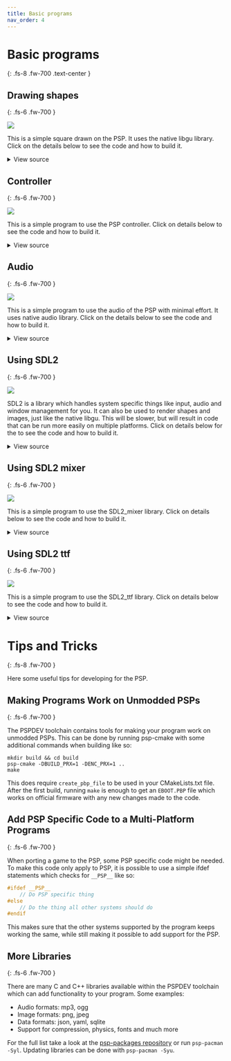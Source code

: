 ```yaml
---
title: Basic programs
nav_order: 4
---
```


# Basic programs
{: .fs-8 .fw-700 .text-center }

## Drawing shapes
{: .fs-6 .fw-700 }

![](images/shape.png)

This is a simple square drawn on the PSP. It uses the native libgu library. Click on the details below to see the code and how to build it.

<details markdown="1">

<summary>View source</summary>

**main.c**

```c
#include <pspkernel.h>
#include <pspgu.h>

PSP_MODULE_INFO("gutest", 0, 1, 0);
PSP_MAIN_THREAD_ATTR(THREAD_ATTR_VFPU | THREAD_ATTR_USER);

#define BUFFER_WIDTH 512
#define BUFFER_HEIGHT 272
#define SCREEN_WIDTH 480
#define SCREEN_HEIGHT BUFFER_HEIGHT

char list[0x20000] __attribute__((aligned(64)));

void initGu(){
    sceGuInit();

    //Set up buffers
    sceGuStart(GU_DIRECT, list);
    sceGuDrawBuffer(GU_PSM_8888,(void*)0,BUFFER_WIDTH);
    sceGuDispBuffer(SCREEN_WIDTH,SCREEN_HEIGHT,(void*)0x88000,BUFFER_WIDTH);
    sceGuDepthBuffer((void*)0x110000,BUFFER_WIDTH);

    //Set up viewport
    sceGuOffset(2048 - (SCREEN_WIDTH / 2), 2048 - (SCREEN_HEIGHT / 2));
    sceGuViewport(2048, 2048, SCREEN_WIDTH, SCREEN_HEIGHT);
    sceGuEnable(GU_SCISSOR_TEST);
    sceGuScissor(0, 0, SCREEN_WIDTH, SCREEN_HEIGHT);

    //Set some stuff
    sceGuDepthRange(65535, 0); //Use the full buffer for depth testing - buffer is reversed order

    sceGuDepthFunc(GU_GEQUAL); //Depth buffer is reversed, so GEQUAL instead of LEQUAL
    sceGuEnable(GU_DEPTH_TEST); //Enable depth testing

    sceGuFinish();
    sceGuDisplay(GU_TRUE);
}

void endGu(){
    sceGuDisplay(GU_FALSE);
    sceGuTerm();
}

void startFrame(){
    sceGuStart(GU_DIRECT, list);
    sceGuClearColor(0xFFFFFFFF); // White background
    sceGuClear(GU_COLOR_BUFFER_BIT);
}

void endFrame(){
    sceGuFinish();
    sceGuSync(0, 0);
    sceDisplayWaitVblankStart();
    sceGuSwapBuffers();
}

typedef struct {
    unsigned short u, v;
    short x, y, z;
} Vertex;

void drawRect(float x, float y, float w, float h) {

    Vertex* vertices = (struct Vertex*)sceGuGetMemory(2 * sizeof(Vertex));

    vertices[0].x = x;
    vertices[0].y = y;

    vertices[1].x = y + w;
    vertices[1].y = x + h;

    sceGuColor(0xFF0000FF); // Red, colors are ABGR
    sceGuDrawArray(GU_SPRITES, GU_TEXTURE_16BIT | GU_VERTEX_16BIT | GU_TRANSFORM_2D, 2, 0, vertices);
}


int main() {
    initGu();
    int running = 1;
    while(running){
        startFrame();

        drawRect(32, 32, 64, 64);

        endFrame();
    }

    return 0;
}
```

**CMakeLists.txt**

```cmake
cmake_minimum_required(VERSION 3.0)

project(shape)

add_executable(${PROJECT_NAME} main.c)

target_link_libraries(${PROJECT_NAME} PRIVATE
    pspgu
    pspge
    pspdisplay
)

# Create an EBOOT.PBP file
create_pbp_file(
    TARGET ${PROJECT_NAME}
    ICON_PATH NULL
    BACKGROUND_PATH NULL
    PREVIEW_PATH NULL
    TITLE ${PROJECT_NAME}
)
```

Building can be done with:

```shell
mkdir build && cd build
psp-cmake ..
make
```

<p>This will result in an EBOOT.PBP file in the build directory. Put it in a directory in ms0:/PSP/GAME/ and the PSP can run it.</p>

More libgu examples can be found <a href="https://github.com/pspdev/pspsdk/tree/master/src/samples/gu">here</a>.

</details>

## Controller
{: .fs-6 .fw-700 }

![](images/controls.png)

This is a simple program to use the PSP controller. Click on details below to see the code and how to build it.

<details markdown="1">

<summary>View source</summary>

**main.c**

```c
#include <pspkernel.h>
#include <pspdebug.h>
#include <pspctrl.h>
#include <stdlib.h>
#include <string.h>

PSP_MODULE_INFO("Controller", 0, 1, 1);

PSP_MAIN_THREAD_ATTR(THREAD_ATTR_USER | THREAD_ATTR_VFPU);

#define printf pspDebugScreenPrintf

int done = 0;

int exit_callback(int arg1, int arg2, void *common)
{
    done = 1;
    return 0;
}

int callback_thread(SceSize args, void *argp)
{
    int cbid = sceKernelCreateCallback("Exit Callback",
        exit_callback, NULL);
    sceKernelRegisterExitCallback(cbid);
    sceKernelSleepThreadCB();
    return 0;
}

int setup_callbacks(void)
{
    int thid = sceKernelCreateThread("update_thread",
        callback_thread, 0x11, 0xFA0, 0, 0);

    if(thid >= 0)
        sceKernelStartThread(thid, 0, 0);
    return thid;
}

int main(void)
{
    SceCtrlData pad;

    pspDebugScreenInit();
    setup_callbacks();

    sceCtrlSetSamplingCycle(0);
    sceCtrlSetSamplingMode(PSP_CTRL_MODE_ANALOG);

    while (!done)
    {
        pspDebugScreenSetXY(0, 2);
        sceCtrlReadBufferPositive(&pad, 1);

        printf("Analog X = %d, ", pad.Lx);
        printf("Analog Y = %d \n", pad.Ly);

        if (pad.Buttons != 0)
        {
            if (pad.Buttons & PSP_CTRL_SQUARE)
            {
                printf("Square pressed! \n");
            }
            if (pad.Buttons & PSP_CTRL_TRIANGLE)
            {
                printf("Triangle pressed! \n");
            }
            if (pad.Buttons & PSP_CTRL_CIRCLE)
            {
                printf("Circle pressed! \n");
            }
            if (pad.Buttons & PSP_CTRL_CROSS)
            {
                printf("Cross pressed! \n");
            }

            if (pad.Buttons & PSP_CTRL_UP)
            {
                printf("Up direction pad pressed! \n");
            }
            if (pad.Buttons & PSP_CTRL_DOWN)
            {
                printf("Down direction pad pressed! \n");
            }
            if (pad.Buttons & PSP_CTRL_LEFT)
            {
                printf("Left direction pad pressed! \n");
            }
            if (pad.Buttons & PSP_CTRL_RIGHT)
            {
                printf("Right direction pad pressed! \n");
            }
        }
    }

    sceKernelExitGame();
    return 0;
}
```

**CMakeLists.txt**

```cmake
cmake_minimum_required(VERSION 3.0)

project(controls)

add_executable(${PROJECT_NAME} main.c)

target_link_libraries(${PROJECT_NAME} PRIVATE
    pspdebug
    pspdisplay
    pspge
    pspctrl
)

# Create an EBOOT.PBP file
create_pbp_file(
    TARGET ${PROJECT_NAME}
    ICON_PATH NULL
    BACKGROUND_PATH NULL
    PREVIEW_PATH NULL
    TITLE ${PROJECT_NAME}
)
```

Building can be done with:

```shell
mkdir build && cd build
psp-cmake ..
make
```

<p>This will result in an EBOOT.PBP file in the build directory. Put it in a directory in ms0:/PSP/GAME/ and the PSP can run it.</p>

</details>

## Audio
{: .fs-6 .fw-700 }

![](images/audio.png?raw=true)

This is a simple program to use the audio of the PSP with minimal effort. It uses native audio library. Click on the details below to see the code and how to build it.

<details markdown="1">

<summary>View source</summary>

**main.c**

```c
#include <pspkernel.h>
#include <pspdebug.h>
#include <pspaudiolib.h>
#include <pspaudio.h>
#include <pspdisplay.h>
#include <pspctrl.h>

#include <stdlib.h>
#include <string.h>
#include <math.h>
#include <limits.h>

PSP_MODULE_INFO("audio", 0, 1, 1);
PSP_MAIN_THREAD_ATTR(THREAD_ATTR_USER | THREAD_ATTR_VFPU);

#define printf	pspDebugScreenPrintf

/* Exit callback */
int exitCallback(int arg1, int arg2, void *common) {
    sceKernelExitGame();
    return 0;
}

/* Callback thread */
int callbackThread(SceSize args, void *argp) {
    int cbid;

    cbid = sceKernelCreateCallback("Exit Callback", (void*) exitCallback, NULL);
    sceKernelRegisterExitCallback(cbid);
    sceKernelSleepThreadCB();

    return 0;
}

/* Sets up the callback thread and returns its thread id */
int setupCallbacks(void) {
    int thid = 0;

    thid = sceKernelCreateThread("update_thread", callbackThread, 0x11, 0xFA0, 0, 0);
    if (thid >= 0) {
        sceKernelStartThread(thid, 0, 0);
    }
    return thid;
}

/* Main code */

const float PI = 3.1415926535897932f;
const int sampleRate = 44100;
float frequency = 440.0f;
float currentTime = 0;
int function = 0;

typedef struct {
        short l, r;
} sample_t;

float currentFunction(const float time) {
    double x;
    float t = modf((time / (2 * PI)), &x);

    switch(function) {
        case 0: // SINE
            return sinf(time);
        case 1: // SQUARE
            if (t < 0.5f) {
                return -0.2f;
            } else {
                return 0.2f;
            }
        case 2: // TRIANGLE
            if (t < 0.5f) {
                return (t * 2.0f) - 0.5f;
            } else {
                return 0.5f - (t - 0.5f) * 2.0f;
            }
        default:
             return 0.0f;
    }
}

/* This function gets called by pspaudiolib every time the
   audio buffer needs to be filled. The sample format is
   16-bit, stereo. */
void audioCallback(void* buf, unsigned int length, void *userdata) {
    const float sampleLength = 1.0f / sampleRate;
    const float scaleFactor = SHRT_MAX - 1.0f;
    static float freq0 = 440.0f;
    sample_t* ubuf = (sample_t*) buf;
    int i;
    
    if (frequency != freq0) {
            currentTime *= (freq0 / frequency);
    }
    for (i = 0; i < length; i++) {
        short s = (short) (scaleFactor * currentFunction(2.0f * PI * frequency * currentTime));
        ubuf[i].l = s;
        ubuf[i].r = s;
        currentTime += sampleLength;
    }
    if (currentTime * frequency > 1.0f) {
        double d;
        currentTime = modf(currentTime * frequency, &d) / frequency;
    }

    freq0 = frequency;
}

/* Read the analog stick and adjust the frequency */
void controlFrequency(void) {
    static int oldButtons = 0;
    const int zones[6] = {30, 70, 100, 112, 125, 130};
    const float response[6] = {0.0f, 0.1f, 0.5f, 1.0f, 4.0f, 8.0f};
    const float minFreq = 32.0f;
    const float maxFreq = 7040.0f;
    SceCtrlData pad;
    float direction;
    int changedButtons;
    int i, v;

    sceCtrlReadBufferPositive(&pad, 1);

    v = pad.Ly - 128;
    if (v < 0) {
           direction = 1.0f;
        v = -v;
    } else {
        direction = -1.0f;
    }

    for (i = 0; i < 6; i++) {
        if (v < zones[i]) {
            frequency += (response[i] * direction);
            break;
        }
    }

    if (frequency < minFreq) {
        frequency = minFreq;
    } else if (frequency > maxFreq) {
        frequency = maxFreq;
    }

    changedButtons = pad.Buttons & (~oldButtons);
    if (changedButtons & PSP_CTRL_CROSS) {
        function++;
        if (function > 2) {
            function = 0;
        }
    }

    oldButtons = pad.Buttons;
}

int main(void) {
    pspDebugScreenInit();
    setupCallbacks();

    pspAudioInit();
    pspAudioSetChannelCallback(0, audioCallback, NULL);

    sceCtrlSetSamplingCycle(0);
    sceCtrlSetSamplingMode(PSP_CTRL_MODE_ANALOG);

    printf("Press up and down to select frequency\nPress X to change function\n");
    
    while(1) {
        sceDisplayWaitVblankStart();
        pspDebugScreenSetXY(0,2);
        printf("freq = %.2f \n", frequency);

        switch(function) {
            case 0:
                printf("SINE WAVE. \n");
                break;
            case 1:
                  printf("SQUARE WAVE. \n");
                break;
            case 2:
                  printf("TRIANGLE WAVE. \n");
                break;
        }

        controlFrequency();
    }

    return 0;
}
```

**CMakeLists.txt**

```cmake
cmake_minimum_required(VERSION 3.0)

project(audio)

add_executable(${PROJECT_NAME} main.c)

target_link_libraries(${PROJECT_NAME} PRIVATE
    pspdebug
    pspdisplay
    pspge
    pspctrl
    pspaudio
    pspaudiolib
    psputility
)

# Create an EBOOT.PBP file
create_pbp_file(
    TARGET ${PROJECT_NAME}
    ICON_PATH NULL
    BACKGROUND_PATH NULL
    PREVIEW_PATH NULL
    TITLE ${PROJECT_NAME}
)
```

Building can be done with:

```shell
mkdir build && cd build
psp-cmake ..
make
```

<p>This will result in an EBOOT.PBP file in the build directory. Put it in a directory in ms0:/PSP/GAME/ and the PSP can run it.</p>

More audiolib examples can be found <a href="https://github.com/pspdev/pspsdk/tree/master/src/samples/audio">here</a>.

</details>

## Using SDL2
{: .fs-6 .fw-700 }

![](images/sdl2.png)

SDL2 is a library which handles system specific things like input, audio and window management for you. It can also be used to render shapes and images, just like the native libgu. This will be slower, but will result in code that can be run more easily on multiple platforms. Click on details below for the to see the code and how to build it.

<details markdown="1">

<summary>View source</summary>

**main.c**

```c
#include <SDL.h>;

int main(int argc, char *argv[])
{
    SDL_Init(SDL_INIT_VIDEO | SDL_INIT_GAMECONTROLLER);

    SDL_Window * window = SDL_CreateWindow(
        "window",
        SDL_WINDOWPOS_UNDEFINED,
        SDL_WINDOWPOS_UNDEFINED,
        480,
        272,
        0
    );

    SDL_Renderer * renderer = SDL_CreateRenderer(window, -1, SDL_RENDERER_ACCELERATED);

    SDL_Rect square = {216, 96, 34, 64}; 

    int running = 1;
    SDL_Event event;
    while (running) { 
        if (SDL_PollEvent(&event)) {
            switch (event.type) {
                case SDL_QUIT:
                    running = 0;
                    break;
                case SDL_CONTROLLERDEVICEADDED:
                    SDL_GameControllerOpen(event.cdevice.which);
                    break;
                case SDL_CONTROLLERBUTTONDOWN:
                    if(event.cbutton.button == SDL_CONTROLLER_BUTTON_START)
                        running = 0;
                    break;
            }
        }

        // Clear the screen
        SDL_RenderClear(renderer);

        // Draw a red square
        SDL_SetRenderDrawColor(renderer, 255, 0, 0, 255);
        SDL_RenderFillRect(renderer, &square);

        // Draw everything on a white background
        SDL_SetRenderDrawColor(renderer, 255, 255, 255, 255);
        SDL_RenderPresent(renderer);
    }

    return 0;
}
```

**CMakeLists.txt**

```cmake
cmake_minimum_required(VERSION 3.0)

project(square)

add_executable(${PROJECT_NAME} main.c)

find_package(SDL2 REQUIRED)

target_include_directories(${PROJECT_NAME} PRIVATE ${SDL2_INCLUDE_DIRS})

target_link_libraries(${PROJECT_NAME} PRIVATE
    ${SDL2_LIBRARIES}
)

if(PSP)
    create_pbp_file(
        TARGET ${PROJECT_NAME}
        ICON_PATH NULL
        BACKGROUND_PATH NULL
        PREVIEW_PATH NULL
        TITLE ${PROJECT_NAME}
    )
endif()
```

Building can be done with:

```shell
mkdir build && cd build
psp-cmake ..
make
```

<p>This will result in an EBOOT.PBP` file in the build directory. Put it in a directory in ms0:/PSP/GAME/ and the PSP can run it.</p>

If you have sdl2 dev package and a compiler installed this code will also build on Linux for Linux by running:

```shell
mkdir build && cd build
cmake ..
make
```

More documentation on SDL can be found <a href="http://wiki.libsdl.org/FrontPage">here</a>.

</details>

## Using SDL2 mixer
{: .fs-6 .fw-700 }

![](images/sdl2_mixer.png)

This is a simple program to use the SDL2_mixer library. Click on details below to see the code and how to build it.

<details markdown="1">

<summary>View source</summary>

**main.c**

```c
#include <SDL2/SDL.h>
#include <SDL2/SDL_mixer.h>

// Define MIN macro
#define MIN(X, Y) (((X) < (Y)) ? (X) : (Y))

// Define screen dimensions
#define SCREEN_WIDTH    480
#define SCREEN_HEIGHT   272

// audio file path
#define MUSIC_PATH "ms0:/MUSIC/test.ogg" // ogg/mp3 file format

int main(int argc, char **argv) {
    (void)argc;
    (void)argv;

    // Initialize sdl
    SDL_Init(SDL_INIT_VIDEO |
        SDL_INIT_AUDIO |
        SDL_INIT_GAMECONTROLLER
    );

    // Initialize sdl2_mixer
    Mix_OpenAudio(44100, 
        MIX_DEFAULT_FORMAT, 
        MIX_DEFAULT_CHANNELS, 
        2048
    );

    // create window
    SDL_Window *win = SDL_CreateWindow(
        "psp_win",
        SDL_WINDOWPOS_UNDEFINED,
        SDL_WINDOWPOS_UNDEFINED,
        SCREEN_WIDTH,
        SCREEN_HEIGHT,
        0
    );

    // Create Renderer
    SDL_Renderer *renderer = SDL_CreateRenderer(
        win, -1, 0
    );

    // Load ogg file
    Mix_Music *ogg_file = NULL;
    ogg_file = Mix_LoadMUS(MUSIC_PATH);
    if (!ogg_file) {
        return 0;
    }

    SDL_Rect rect;

    // Square dimensions: Half of the min(SCREEN_WIDTH, SCREEN_HEIGHT)
    rect.w = MIN(SCREEN_WIDTH, SCREEN_HEIGHT) / 2;
    rect.h = MIN(SCREEN_WIDTH, SCREEN_HEIGHT) / 2;

    // Square position: In the middle of the screen
    rect.x = SCREEN_WIDTH / 2 - rect.w / 2;
    rect.y = SCREEN_HEIGHT / 2 - rect.h / 2;


    // Declare rects of pause symbol
    SDL_Rect pause_rect1, pause_rect2;

    pause_rect1.h = rect.h / 2;
    pause_rect1.w = 40;
    pause_rect1.x = rect.x + (rect.w - pause_rect1.w * 3) / 2;
    pause_rect1.y = rect.y + rect.h / 4;
    pause_rect2 = pause_rect1;
    pause_rect2.x += pause_rect1.w * 2;
    
    // play the music 8 times
    if (Mix_PlayMusic(ogg_file, 8) == -1) {
        return 0;
    }

    int running = 1;
    SDL_Event e;
    while (running) {
        if(SDL_PollEvent(&e)) {
            switch(e.type) {
                case SDL_QUIT:
                    running = 0;
                break;
                case SDL_CONTROLLERDEVICEADDED:
                    SDL_GameControllerOpen(e.cdevice.which);
                break;
                case SDL_CONTROLLERBUTTONDOWN:
                    // pause using cross button
                    if (e.cbutton.button == SDL_CONTROLLER_BUTTON_A) {
                        Mix_PauseMusic();
                    // resume using circle button
                    } else if (e.cbutton.button == SDL_CONTROLLER_BUTTON_B) {
                        Mix_ResumeMusic();
                    }	
                    // press start button to exit
                    if (e.cbutton.button == SDL_CONTROLLER_BUTTON_START) {
                        running = 0;
                    }
            break;		
            }
        }

        // Initialize renderer color black for the background
        SDL_SetRenderDrawColor(renderer, 0, 0, 0, 0);

        // Clear screen
        SDL_RenderClear(renderer);

        // Set renderer color green to draw the square
        SDL_SetRenderDrawColor(renderer, 0, 0xFF, 0, 0xFF);

        // Draw filled square
        SDL_RenderFillRect(renderer, &rect);

        // Check pause status
        if(Mix_PausedMusic()) {
            // Set renderer color black to draw the pause symbol
            SDL_SetRenderDrawColor(renderer, 0, 0, 0, 0);

            // Draw pause symbol
            SDL_RenderFillRect(renderer, &pause_rect1);
             SDL_RenderFillRect(renderer, &pause_rect2);
        }

        // Update screen
        SDL_RenderPresent(renderer);
    }

    Mix_FreeMusic(ogg_file);
    SDL_DestroyRenderer(renderer);
    SDL_DestroyWindow(win);
    Mix_CloseAudio();
    SDL_Quit();

    return 0;
}
```

**CMakeLists.txt**

```cmake
cmake_minimum_required(VERSION 3.0)

project(sdl2_mixer)

add_executable(${PROJECT_NAME} main.c)

find_package(SDL2 REQUIRED)

target_include_directories(${PROJECT_NAME} PRIVATE ${SDL2_INCLUDE_DIRS})

target_link_libraries(${PROJECT_NAME} PRIVATE
    ${SDL2_LIBRARIES}
)

if(PSP)
    target_link_libraries(${PROJECT_NAME} PRIVATE
        SDL2_mixer
        SDL2
        vorbisfile
        vorbis
        ogg
        xmp
    )
    create_pbp_file(
        TARGET ${PROJECT_NAME}
        ICON_PATH NULL
        BACKGROUND_PATH NULL
        PREVIEW_PATH NULL
        TITLE ${PROJECT_NAME}
    )
endif()
```

Building can be done with:

```shell
mkdir build && cd build
psp-cmake ..
make
```

This will result in an EBOOT.PBP file in the build directory. Put it in a directory in ms0:/PSP/GAME/ and you need an audio file to test the program, download it from <a href="/resources/test.ogg">here</a>. Put it in a directory in ms0:/MUSIC/ and then rename the audio file same as name on your *MUSIC_PATH* macro in your C code and the PSP can run it.

</details>

## Using SDL2 ttf
{: .fs-6 .fw-700 }

![](/images/sdl2_ttf.jpg)

This is a simple program to use the SDL2_ttf library. Click on details below to see the code and how to build it.

<details markdown="1">

<summary>View source</summary>

**main.c**

```c
#include <stdio.h>

#include <SDL2/SDL.h>
#include <SDL2/SDL_ttf.h>

// Define screen dimensions
#define SCREEN_WIDTH 480
#define SCREEN_HEIGHT 272

int main(int argc, char **argv)
{
    (void)argc;
    (void)argv;

    // Initialize SDL2
    if (SDL_Init(SDL_INIT_VIDEO) < 0)
    {
        printf("SDL2 could not be initialized!\n"
               "SDL2 Error: %s\n",
               SDL_GetError());
        return 0;
    }

    // Initialize SDL2_ttf
    if (TTF_Init() < 0)
    {
        printf("SDL2_ttf could not be initialized!\n"
               "SDL2_ttf Error: %s\n",
               SDL_GetError());
        return 0;
    }

    SDL_Window *win = SDL_CreateWindow(
        "window",
        SDL_WINDOWPOS_UNDEFINED,
        SDL_WINDOWPOS_UNDEFINED,
        SCREEN_WIDTH,
        SCREEN_HEIGHT,
        0);

    if (!win)
    {
        printf("Window could not be created!\n"
               "SDL_Error: %s\n",
               SDL_GetError());
    }

    SDL_Renderer *renderer = SDL_CreateRenderer(win, -1, 0);
    TTF_Font *font = TTF_OpenFont("Pacifico.ttf", 40);

    // Set the text and background color
    SDL_Color text_color = {0xff, 0xff, 0xff, 0xff};
    SDL_Color bg_color = {0x00, 0x00, 0x00, 0xff};

    SDL_Rect text_rect;
    SDL_Surface *surface = TTF_RenderText(font, "Hello World!", text_color, bg_color);
    SDL_Texture *texture = SDL_CreateTextureFromSurface(renderer, surface);

    // Get text dimensions
    text_rect.w = surface->w;
    text_rect.h = surface->h;

    SDL_FreeSurface(surface);

    text_rect.x = (SCREEN_WIDTH - text_rect.w) / 2;
    text_rect.y = text_rect.h + 30;

    int running = 1;
    SDL_Event e;
    while (running)
    {
        if (SDL_PollEvent(&e))
        {
            switch (e.type)
            {
            case SDL_QUIT:
                running = 0;
                break;
            case SDL_CONTROLLERDEVICEADDED:
                SDL_GameControllerOpen(e.cdevice.which);
                break;
            case SDL_CONTROLLERBUTTONDOWN:
                if (e.cbutton.button == SDL_CONTROLLER_BUTTON_START)
                {
                    running = 0;
                }
                break;
            }
        }

        SDL_SetRenderDrawColor(renderer, 0xff, 0xff, 0xff, 0xff);
        SDL_RenderClear(renderer);
        SDL_SetRenderDrawColor(renderer, 0xff, 0x00, 0x00, 0xff);
        SDL_RenderCopy(renderer, texture, NULL, &text_rect);
        SDL_RenderPresent(renderer);
    }

    SDL_DestroyRenderer(renderer);
    SDL_DestroyWindow(win);
    TTF_Quit();
    SDL_Quit();

    return 0;
}
```

**CMakeLists.txt**

```cmake
cmake_minimum_required(VERSION 3.0)

project(text-ttf)

add_executable(${PROJECT_NAME} main.c)

find_package(SDL2 REQUIRED)

target_include_directories(${PROJECT_NAME} 
    PRIVATE ${SDL2_INCLUDE_DIRS}
)

target_link_libraries(${PROJECT_NAME} PRIVATE
    ${SDL2_LIBRARIES}
)

if(PSP)
    target_link_libraries(${PROJECT_NAME} PRIVATE
        SDL2_ttf
        freetype
        m
        bz2
        png16
        z
    )
    create_pbp_file(
        TARGET ${PROJECT_NAME}
        ICON_PATH NULL
        BACKGROUND_PATH NULL
        PREVIEW_PATH NULL
        TITLE ${PROJECT_NAME}
    )
endif()
```

Building can be done with:

```shell
mkdir build && cd build
psp-cmake ..
make
```

This will result in an EBOOT.PBP file in the build directory. Put it in a directory in ms0:/PSP/GAME/ and you need a font file to test the program, download it from <a href="/resources/Pacifico.ttf">here</a>. Put it in a directory same as EBOOT.PBP and the PSP can run it.

</details>

# Tips and Tricks
{: .fs-8 .fw-700 }

Here some useful tips for developing for the PSP.

## Making Programs Work on Unmodded PSPs
{: .fs-6 .fw-700 }

The PSPDEV toolchain contains tools for making your program work on unmodded PSPs. This can be done by running psp-cmake with some additional commands when building like so:

```shell
mkdir build && cd build
psp-cmake -DBUILD_PRX=1 -DENC_PRX=1 ..
make
```

This does require `create_pbp_file` to be used in your CMakeLists.txt file. After the first build, running `make` is enough to get an `EBOOT.PBP` file which works on official firmware with any new changes made to the code.

## Add PSP Specific Code to a Multi-Platform Programs
{: .fs-6 .fw-700 }

When porting a game to the PSP, some PSP specific code might be needed. To make this code only apply to PSP, it is possible to use a simple ifdef statements which checks for `__PSP__` like so:
 
```c
#ifdef __PSP__
    // Do PSP specific thing
#else
    // Do the thing all other systems should do
#endif
```

This makes sure that the other systems supported by the program keeps working the same, while still making it possible to add support for the PSP.

## More Libraries
{: .fs-6 .fw-700 }

There are many C and C++ libraries available within the PSPDEV toolchain which can add functionality to your program. Some examples:

- Audio formats: mp3, ogg
- Image formats: png, jpeg
- Data formats: json, yaml, sqlite
- Support for compression, physics, fonts and much more


For the full list take a look at the [psp-packages repository](https://github.com/pspdev/psp-packages) or run `psp-pacman -Syl`. Updating libraries can be done with `psp-pacman -Syu`.
